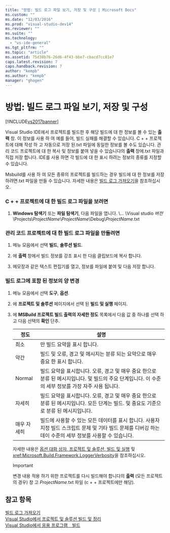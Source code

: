 ```yaml
---
title: "방법: 빌드 로그 파일 보기, 저장 및 구성 | Microsoft Docs"
ms.custom: ""
ms.date: "12/03/2016"
ms.prod: "visual-studio-dev14"
ms.reviewer: ""
ms.suite: ""
ms.technology: 
  - "vs-ide-general"
ms.tgt_pltfrm: ""
ms.topic: "article"
ms.assetid: 75d38b76-26d6-4f43-bbe7-cbacd7cc81e7
caps.latest.revision: 7
caps.handback.revision: 7
author: "kempb"
ms.author: "kempb"
manager: "ghogen"
---
```

# 방법: 빌드 로그 파일 보기, 저장 및 구성
[!INCLUDE[vs2017banner](../code-quality/includes/vs2017banner.md)]

Visual Studio IDE에서 프로젝트를 빌드한 후 해당 빌드에 대 한 정보를 볼 수 있는  **출력** 창.  이 정보를 사용 하 여 예를 들어, 빌드 실패를 해결할 수 있습니다.  C \+ \+ 프로젝트에 대해 작성 하 고 자동으로 저장 된.txt 파일에 동일한 정보를 볼 수도 있습니다.  관리 코드 프로젝트에 대 한 복사 및 정보를 붙여 넣을 수 있습니다의  **출력** 창에.txt 파일과 직접 저장 합니다.  IDE를 사용 하면 각 빌드에 대 한 표시 하려는 정보의 종류를 지정할 수 있습니다.  
  
 Msbuild를 사용 하 여 모든 종류의 프로젝트를 빌드하는 경우 빌드에 대 한 정보를 저장 하려면.txt 파일을 만들 수 있습니다.  자세한 내용은 [빌드 로그 가져오기](../msbuild/obtaining-build-logs-with-msbuild.md)을 참조하십시오.  
  
### C \+ \+ 프로젝트에 대 한 빌드 로그 파일을 보려면  
  
1.  **Windows 탐색기** 또는  **파일 탐색기**, 다음 파일을 엽니다. \\...  \\Visual studio  *버전*\\Projects\\*ProjectName*\\*ProjectName*\\Debug\\*ProjectName*.txt  
  
### 관리 코드 프로젝트에 대 한 빌드 로그 파일을 만들려면  
  
1.  메뉴 모음에서 선택  **빌드**,  **솔루션 빌드**.  
  
2.  에  **출력** 창에서 빌드 정보를 강조 표시 한 다음 클립보드에 복사 합니다.  
  
3.  메모장과 같은 텍스트 편집기를 열고, 정보를 파일에 붙여 및 다음 저장 합니다.  
  
### 빌드 로그에 포함 된 정보의 양 변경  
  
1.  메뉴 모음에서 선택  **도구**,  **옵션**.  
  
2.  에  **프로젝트 및 솔루션** 페이지에서 선택 된  **빌드 및 실행** 페이지.  
  
3.  에  **MSBuild 프로젝트 빌드 출력의 자세한 정도** 목록에서 다음 값 중 하나를 선택 하 고 다음 선택의  **확인** 단추.  
  
    |정도|설명|  
    |--------|--------|  
    |최소|만 빌드 요약을 표시 합니다.|  
    |약간|빌드 및 오류, 경고 및 메시지는 분류 되는 요약으로 매우 중요 한 표시 합니다.|  
    |Normal|빌드 요약을 표시합니다. 오류, 경고 및 매우 중요 한으로 분류 된 메시지입니다. 및 빌드의 주요 단계입니다.  이 수준의 세부 정보를 가장 자주 사용 됩니다.|  
    |자세히|빌드 요약을 표시합니다. 오류, 경고 및 매우 중요 한으로 분류 된 메시지입니다. 모든 단계는 빌드. 및 중요도 기준으로 분류 된 메시지입니다.|  
    |매우 자세히|빌드에 사용할 수 있는 모든 데이터를 표시 합니다.  사용자 지정 빌드 스크립트 문제 및 기타 빌드 문제를 디버깅 하는 데이 수준의 세부 정보를 사용할 수 있습니다.|  
  
     자세한 내용은 [옵션 대화 상자, 프로젝트 및 솔루션, 빌드 및 실행](../ide/reference/options-dialog-box-projects-and-solutions-build-and-run.md) 및 <xref:Microsoft.Build.Framework.LoggerVerbosity>을 참조하십시오.  
  
    > [!IMPORTANT]
    >  변경 내용 적용 하기 위한 프로젝트를 다시 빌드해야 합니다의  **출력** \(모든 프로젝트의 경우\) 창 고  *ProjectName*.txt 파일 \(c \+ \+ 프로젝트에만 해당\).  
  
## 참고 항목  
 [빌드 로그 가져오기](../msbuild/obtaining-build-logs-with-msbuild.md)   
 [Visual Studio에서 프로젝트 및 솔루션 빌드 및 정리](../ide/building-and-cleaning-projects-and-solutions-in-visual-studio.md)   
 [Visual Studio에서 응용 프로그램　빌드](../ide/compiling-and-building-in-visual-studio.md)